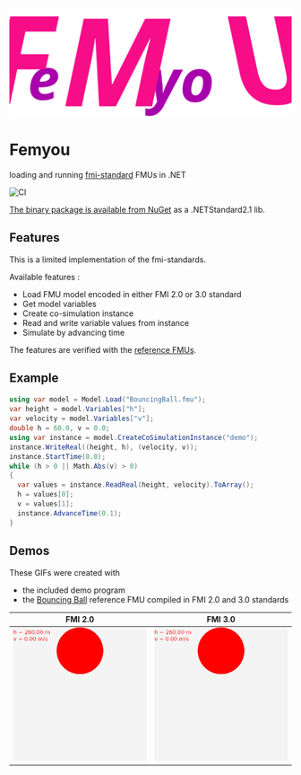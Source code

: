 ![](logo.svg)

# Femyou
loading and running [fmi-standard](https://fmi-standard.org/) FMUs in .NET

![CI](https://github.com/Oaz/Femyou/workflows/CI/badge.svg)

[The binary package is available from NuGet](https://www.nuget.org/packages/Femyou/) as a .NETStandard2.1 lib.


## Features

This is a limited implementation of the fmi-standards.

Available features :
* Load FMU model encoded in either FMI 2.0 or 3.0 standard
* Get model variables
* Create co-simulation instance
* Read and write variable values from instance
* Simulate by advancing time

The features are verified with the [reference FMUs](https://github.com/modelica/Reference-FMUs).

## Example

```C#
using var model = Model.Load("BouncingBall.fmu");
var height = model.Variables["h"];
var velocity = model.Variables["v"];
double h = 60.0, v = 0.0;
using var instance = model.CreateCoSimulationInstance("demo");
instance.WriteReal((height, h), (velocity, v));
instance.StartTime(0.0);
while (h > 0 || Math.Abs(v) > 0)
{
  var values = instance.ReadReal(height, velocity).ToArray();
  h = values[0];
  v = values[1];
  instance.AdvanceTime(0.1);
}
```

## Demos

These GIFs were created with
- the included demo program
- the [Bouncing Ball](https://github.com/modelica/Reference-FMUs/tree/master/BouncingBall) reference FMU compiled in FMI 2.0 and 3.0 standards

| FMI 2.0 | FMI 3.0 |
|---------|---------|
| ![](BouncingBall2.gif?raw=true) | ![](BouncingBall3.gif?raw=true) |
